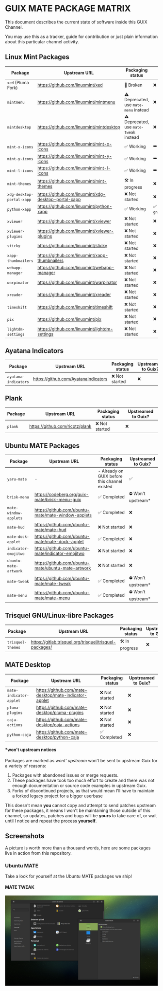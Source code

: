 # GUIX MATE PACKAGE MATRIX

This document describes the current state of software inside this GUIX Channel.

You may use this as a tracker, guide for contribution or just plain information
about this particular channel activity.

## Linux Mint Packages

| Package                   | Upstream URL                                         | Packaging status                        | Upstreamed to Guix?            |
| ------------------------- | ---------------------------------------------------- | --------------------------------------- | ------------------------------ |
| `xed` (Pluma Fork)        | https://github.com/linuxmint/xed                     | 🧨 Broken                               | ❌                             |
| `mintmenu`                | https://github.com/linuxmint/mintmenu                | ⚠️ Deprecated, use `mate-menu` instead  | ❌                             |
| `mintdesktop`             | https://github.com/linuxmint/mintdesktop             | ⚠️ Deprecated, use `mate-tweak` instead | ❌                             |
| `mint-x-icons`            | https://github.com/linuxmint/mint-x-icons            | ✅ Working                              | ➡️ In progess                  |
| `mint-y-icons`            | https://github.com/linuxmint/mint-y-icons            | ✅ Working                              | ➡️ In progess                  |
| `mint-l-icons`            | https://github.com/linuxmint/mint-l-icons            | ✅ Working                              | ➡️ In progess                  |
| `mint-themes`             | https://github.com/linuxmint/mint-themes             | 🛠️ In progress                          | ❌                             |
| `xdg-desktop-portal-xapp` | https://github.com/linuxmint/xdg-desktop-portal-xapp | ❌ Not started                          | ❌                             |
| `python-xapp`             | https://github.com/linuxmint/python-xapp             | ✅ Working                              | ✅ `gnu/packages/cinnamon.scm` |
| `xviewer`                 | https://github.com/linuxmint/xviewer                 | ❌ Not started                          | ❌                             |
| `xviewer-plugins`         | https://github.com/linuxmint/xviewer-plugins         | ❌ Not started                          | ❌                             |
| `sticky`                  | https://github.com/linuxmint/sticky                  | ❌ Not started                          | ❌                             |
| `xapp-thumbnailers`       | https://github.com/linuxmint/xapp-thumbnailers       | ❌ Not started                          | ❌                             |
| `webapp-manager`          | https://github.com/linuxmint/webapp-manager          | ❌ Not started                          | ❌                             |
| `warpinator`              | https://github.com/linuxmint/warpinator              | ❌ Not started                          | ❌                             |
| `xreader`                 | https://github.com/linuxmint/xreader                 | ❌ Not started                          | ❌                             |
| `timeshift`               | https://github.com/linuxmint/timeshift               | ❌ Not started                          | ❌                             |
| `pix`                     | https://github.com/linuxmint/pix                     | ❌ Not started                          | ❌                             |
| `lightdm-settings`        | https://github.com/linuxmint/lightdm-settings        | ❌ Not started                          | ❌                             |

## Ayatana Indicators

| Package              | Upstream URL                         | Packaging status | Upstreamed to Guix? |
| -------------------- | ------------------------------------ | ---------------- | ------------------- |
| `ayatana-indicators` | https://github.com/AyatanaIndicators | ❌ Not started   | ❌                  |

## Plank

| Package | Upstream URL                    | Packaging status | Upstreamed to Guix? |
| ------- | ------------------------------- | ---------------- | ------------------- |
| `plank` | https://github.com/ricotz/plank | ❌ Not started   | ❌                  |

## Ubuntu MATE Packages

| Package               | Upstream URL                                       | Packaging status                              | Upstreamed to Guix? |
| --------------------- | -------------------------------------------------- | --------------------------------------------- | ------------------- |
| `yaru-mate`           | -                                                  | - Already on GUIX before this channel existed | ✅                  |
| `brisk-menu`          | https://codeberg.org/guix-mate/brisk-menu-guix     | ✅ Completed                                  | ⛔️ Won't upstream*  |
| `mate-window-applets` | https://github.com/ubuntu-mate/mate-window-applets | ✅ Completed                                  | ❌                  |
| `mate-hud`            | https://github.com/ubuntu-mate/mate-hud            | ❌ Not started                                | ❌                  |
| `mate-dock-applet`    | https://github.com/ubuntu-mate/mate-dock-applet    | ✅ Completed                                  | ❌                  |
| `indicator-emojitwo`  | https://github.com/ubuntu-mate/indicator-emojitwo  | ❌ Not started                                | ❌                  |
| `ubuntu-mate-artwork` | https://github.com/ubuntu-mate/ubuntu-mate-artwork | ❌ Not started                                | ❌                  |
| `mate-tweak`          | https://github.com/ubuntu-mate/mate-tweak          | ✅ Completed                                  | ⛔️ Won't upstream*  |
| `mate-menu`           | https://github.com/ubuntu-mate/mate-menu           | ✅ Completed                                  | ⛔️ Won't upstream*  |

## Trisquel GNU/Linux-libre Packages

| Package           | Upstream URL                                            | Packaging status | Upstreamed to Guix? |
| ----------------- | ------------------------------------------------------- | ---------------- | ------------------- |
| `trisquel-themes` | https://gitlab.trisquel.org/trisquel/trisquel-packages/ | 🛠️ In progress   | ❌                  |

## MATE Desktop

| Package                 | Upstream URL                                          | Packaging status | Upstreamed to Guix? |
| ----------------------- | ----------------------------------------------------- | ---------------- | ------------------- |
| `mate-indicator-applet` | https://github.com/mate-desktop/mate-indicator-applet | ❌ Not started   | ❌                  |
| `pluma-plugins`         | https://github.com/mate-desktop/pluma-plugins         | ❌ Not started   | ❌                  |
| `caja-actions`          | https://github.com/mate-desktop/caja-actions          | ❌ Not started   | ❌                  |
| `python-caja`           | https://github.com/mate-desktop/python-caja           | ✅ Completed     | ❌                  |

#### *won't upstream notices

Packages are marked as _wont' upstream_ won't be sent to upstream Guix for a
variety of reasons:

1. Packages with abandoned issues or merge requests.
2. These packages have took too much effort to create and there was not enough
   documentation or source code examples in upstream Guix.
3. Forks of discontinued projects, as that would mean I'll have to maintain a
   forked legacy project for a bigger userbase

This doesn't mean **you** cannot copy and attempt to send patches upstream for
these packages, it means I won't be maintaining those outside of this channel,
so updates, patches and bugs will be **yours** to take care of, or wait until I
notice and repeat the process **yourself**.

## Screenshots

A picture is worth more than a thousand words, here are some packages live in
action from this repository.

### Ubuntu MATE

Take a look for yourself at the Ubuntu MATE packages we ship!

#### MATE TWEAK

![mate-tweak-screenshot](./.repo-assets/mate-tweak.png)

